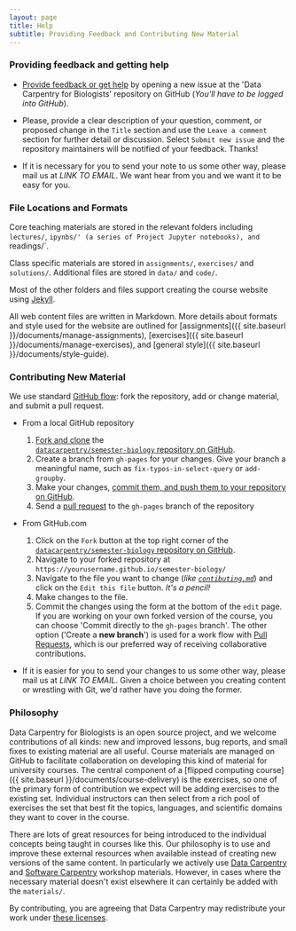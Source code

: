 ```yaml
---
layout: page
title: Help
subtitle: Providing Feedback and Contributing New Material
---
```


### Providing feedback and getting help

- [Provide feedback or get help](https://github.com/datacarpentry/semester-biology/issues/new) by opening a new issue at the 'Data Carpentry for Biologists' repository on GitHub (*You'll have to be logged into GitHub*). 

- Please, provide a clear description of your question, comment, or proposed change in the `Title` section and use the `Leave a comment` section for further detail or discussion. Select `Submit new issue` and the repository maintainers will be notified of your feedback. Thanks!

- If it is necessary for you to send your note to us some other way, please mail 
us at _LINK TO EMAIL_. We want hear from you and we want it to be easy for you.


### File Locations and Formats

Core teaching materials are stored in the relevant folders including
`lectures/`, `ipynbs/' (a series of Project Jupyter notebooks), and `readings/`.

Class specific materials are stored in `assignments/`, `exercises/` and `solutions/`. Additional files are stored in `data/` and `code/`.

Most of the other folders and files support creating the course website using
[Jekyll](http://jekyllrb.com/).

All web content files are written in Markdown. More details about formats and style used for the website are outlined for [assignments]({{ site.baseurl }}/documents/manage-assignments), [exercises]({{ site.baseurl }}/documents/manage-exercises), and [general style]({{ site.baseurl }}/documents/style-guide).


### Contributing New Material

We use standard [GitHub flow](https://guides.github.com/introduction/flow/):
fork the repository, add or change material, and submit a pull request.

- From a local GitHub repository 
   1. [Fork and clone](https://help.github.com/articles/fork-a-repo/) the  
[`datacarpentry/semester-biology` repository on GitHub](https://github.com/datacarpentry/semester-biology).
   2. Create a branch from `gh-pages` for your changes. Give your branch a 
      meaningful name, such as `fix-typos-in-select-query` or `add-groupby`.
   4. Make your changes, [commit them, and push them to your repository on  GitHub](https://help.github.com/articles/create-a-repo/#commit-your-first-change).
   5.  Send a [pull request](https://help.github.com/articles/using-pull-requests/) to the `gh-pages` branch of the repository

- From GitHub.com
   1. Click on the `Fork` button at the top right corner of the [`datacarpentry/semester-biology` repository on GitHub](https://github.com/datacarpentry/semester-biology).
   2. Navigate to your forked repository at `https://yourusername.github.io/semester-biology/`
   3. Navigate to the file you want to change (*like [`contibuting.md`](https://github.com/datacarpentry/semester-biology/blob/gh-pages/documents/contributing.md)*) and click on the `Edit this file` button. *It's a pencil!*
   4. Make changes to the file.
   5. Commit the changes using the form at the bottom of the `edit` page. If you are working on your own forked version of the course, you can choose 'Commit directly to the `gh-pages` branch'. The other option ('Create a **new branch**') is used for a work flow with [Pull Requests](https://help.github.com/articles/using-pull-requests), which is our preferred way of receiving collaborative contributions.

- If it is easier for you to send your changes to us some other way, please mail 
us at _LINK TO EMAIL_. Given a choice between you creating content or wrestling 
with Git, we'd rather have you doing the former.


### Philosophy

Data Carpentry for Biologists is an open source project, and we welcome 
contributions of all kinds: new and improved lessons, bug reports, and small 
fixes to existing material are all useful. Course materials are managed on 
GitHub to facilitate collaboration on developing this kind of material for 
university courses. The central component of a [flipped computing course]({{ site.baseurl }}/documents/course-delivery) is the 
exercises, so one of the primary form of contribution we expect will be adding 
exercises to the existing set. Individual instructors can then select from a 
rich pool of exercises the set that best fit the topics, languages, and 
scientific domains they want to cover in the course.

There are lots of great resources for being introduced to the individual
concepts being taught in courses like this. Our philosophy is to use and improve
these external resources when available instead of creating new versions of the
same content. In particularly we actively use
[Data Carpentry](http://datacarpentry.org/lessons) and
[Software Carpentry](http://software-carpentry.org/lessons.html) workshop
materials. However, in cases where the necessary material doesn't exist
elsewhere it can certainly be added with the `materials/`.

By contributing, you are agreeing that Data Carpentry may redistribute your work
under [these licenses](LICENSE.md).


